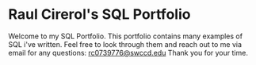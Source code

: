 # Raul Cirerol's SQL Portfolio

Welcome to my SQL Portfolio. This portfolio contains many examples of SQL i've written. Feel free to look through them and reach out to me via email for any questions: rc0739776@swccd.edu
Thank you for your time. 
